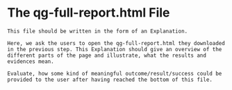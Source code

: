 <!--
SPDX-FileCopyrightText: 2024 grow platform GmbH

SPDX-License-Identifier: MIT
-->

# The qg-full-report.html File

```{todo}
This file should be written in the form of an Explanation.

Here, we ask the users to open the qg-full-report.html they downloaded in the previous step. This Explanation should give an overview of the different parts of the page and illustrate, what the results and evidences mean.

Evaluate, how some kind of meaningful outcome/result/success could be provided to the user after having reached the bottom of this file.
```
